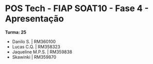 # POS Tech - FIAP SOAT10 - Fase 4 - Apresentação

**Turma: 25**

- Danilo S. | RM360100
- Lucas C.Q. | RM358323
- Jaqueline M.P.S. | RM359838
- Skawinki | RM359870